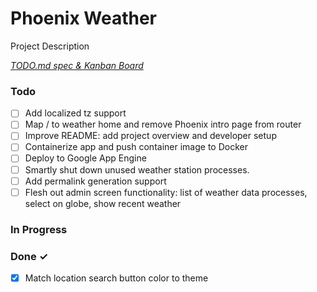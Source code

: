 # Phoenix Weather

Project Description

<em>[TODO.md spec & Kanban Board](https://bit.ly/3fCwKfM)</em>

### Todo

- [ ] Add localized tz support  
- [ ] Map / to weather home and remove Phoenix intro page from router  
- [ ] Improve README: add project overview and developer setup  
- [ ] Containerize app and push container image to Docker  
- [ ] Deploy to Google App Engine  
- [ ] Smartly shut down unused weather station processes.  
- [ ] Add permalink generation support  
- [ ] Flesh out admin screen functionality:  list of weather data processes, select on globe, show recent weather  

### In Progress


### Done ✓

- [x] Match location search button color to theme  

